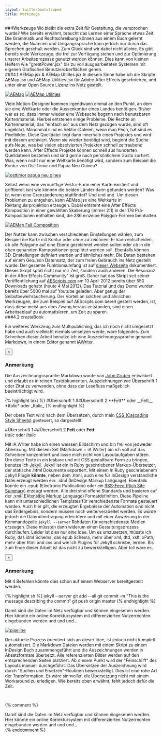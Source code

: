 ```yaml
---
layout: twitterbootstraped
title: Werkzeuge
---
```

<a name="12"></a>
##4Werkzeuge
Wo bleibt die extra Zeit für Gestaltung, die versprochen wurde? Wie bereits erwähnt, braucht das Lernen einer Sprache etwas Zeit. Die Grammatik und Rechtschreibung können aus einem Buch gelernt werden, die Nuancen und Umgangssprache kann jedoch nur durch das Sprechen geschult werden. Zum Glück sind wir dabei nicht alleine. Es gibt bereits viele Werkzeuge, die frei zur Verfügung stehen und zur Optimierung unserer Arbeitsprozesse genutzt werden können. Dies kann von kleinen Helfern wie "greatPower.jsx" bis zu voll ausgearbeiteten Systemen mit eigenen Grafischen Benutzeroberflächen gehen.  
<a name="99"></a>
###4.1 AEMap.jsx & AEMap Utilites.jsx
In diesem Sinne habe ich die Skripte AEMap.jsx und AEMap Utilities.jsx für Adobe After Effects geschrieben, und unter einer Open Source Lizenz ins Netz gestellt.  

[![AEMap](images/aemapuis_thumb.jpg)](images/aemapuis.jpg)
[![AEMap Utilities](images/aemaputilities_thumb.jpg)](images/aemaputilities.jpg)  

Viele Motion-Designer kommen irgendwann einmal an den Punkt, an dem sie eine Weltkarte oder die Aussenkontur eines Landes benötigen. Bisher war es so, dass immer wieder eine Websuche begann nach benutzbaren Kartenmaterial. Hierbei entstehen einige Probleme. Die Rechte an Kartenmaterial, das "einfach so" aus dem Netz gezogen wurde, sind oft ungeklärt. Manchmal sind es Vektor-Dateien, wenn man Pech, hat sind es Pixelbilder. Diese Quelldatei liegt dann innerhalb eines Projektes und wird mit diesem archiviert. Wenn sie wieder benötigt wird, beginnt die Suche aufs Neue, was bei vielen absolvierten Projekten schnell zeitraubend werden kann. After Effects Projekte können schnell aus hunderten Quelldateien bestehen und sind gerne nach persönlichem Gusto sortiert. Was, wenn nicht nur eine Weltkarte benötigt wird, sondern zum Beispiel die Kontur von Ost-Timor und Papua Neu Guinea?  

[![osttimor papua neu ginea](images/ostimorpaua_01_thumb.jpg)](images/ostimorpaua_01.jpg)  

Selbst wenn eine vernünftige Vektor-Form einer Karte existiert und griffbereit isnt wie können die beiden Länder darin gefunden werden? Was ist wenn eine Grenzänderung stattfindet? Und und und. Um diesen Problemen zu entgehen, kann AEMap.jsx eine Weltkarte in Rektangularprojektion erzeugen. Dabei entsteht eine After Effects Komposition in einer gewählten Skalierung (immer 2:1) in der 178 Prä-Kompositionen enthalten sind, die 286 einzelne Polygon-Formen beinhalten.  

[![AEMap Full Composition](images/aemapfullcomp_thumb.jpg)](images/aemapfullcomp.jpg)  

Der Nutzer kann zwischen verschiedenen Einstellungen wählen, zum Beispiel die Karte mit Kontur oder ohne zu zeichnen. Er kann entscheiden, ob alle Polygone auf eine Ebene gezeichnet werden sollen oder ob in die oben genannten Kompositionen gesplittet werden soll. Ebenfalls können 3D-Einstellungen definiert werden und ähnliches mehr. Die Daten bestehen auf einem GeoJson Datensatz, der zum freien Gebrauch ins Netz gestellt wurde. Der gesamte Funktionsumfang ist auf [dieser Webseite](http://fabiantheblind.github.com/AEMap/) dokumentiert. Dieses Skript spart nicht nur mir Zeit, sondern auch anderen. Die Resonanz in der After Effects Community" ist groß. Daher hat das Skript seit seiner Veröffentlichung auf [AEScripts.com](http://aescripts.com/aemap/) am 10 April 2012 bereits über 550 Downloads gehabt (heute 4 Mai 2012). Das Tutorial und das Demo wurden bereits über 5000 mal auf Youtube geladen. Aber genug der Selbstbeweihräucherung. Der Vorteil an solchen und ähnlichen Werkzeugen, die zum Beispiel auf AEScripts.com bereit gestellt werden, ist, dass diese meist aus dem Zwang heraus entstanden, sind einen Arbeitsablauf zu automatisieren, um Zeit zu sparen.  
<a name="98"></a>
###4.2 createBook

Ein weiteres Werkzeug zum Multipublishing, das ich noch nicht umgesetzt habe und auch vielleicht niemals umsetzen werde, wäre folgendes. Zum Schreiben dieser Arbeit benutze ich eine Auszeichnungssprache genannt [Markdown](http://daringfireball.net/projects/markdown/), in einem Editor genannt [iAWriter](http://www.iawriter.com/). <a data-toggle="modal" href="#myModal1" ><i class="icon-asterisk"></i></a>
<div class="modal fade" id="myModal1">
    <script type="text/javascript">$(this).modal('hide');</script>
  <div class="modal-header">
    <button class="close" data-dismiss="modal">×</button>
    <h3>Anmerkung</h3>
  </div>
  <div class="modal-body">
    <p>Die Auszeichnungssprache Markdown wurde von <a href="http://daringfireball.net/">John Gruber</a> entwickelt und erlaubt es in reinen Textdokumenten, Auszeichnungen wie Überschrift 1 oder Zitat zu verwenden, ohne dass der Lesefluss maßgeblich beeinträchtigt wird.</p>
  </div>
</div>
{% highlight text %}  
#Überschrift 1
##Überschrift 2
**Fett** oder __Fett__  
*Italic* oder _Italic_  
{% endhighlight %}  

Der obere Text wird nach dem Übersetzen, durch mein [CSS (Cascading Style Sheets)](http://www.w3schools.com/css/css_intro.asp) gesteuert, so dargestellt:

#Überschrift 1
##Überschrift 2
**Fett** oder __Fett__  
*Italic* oder _Italic_  

Mit iA Writer habe ich einen weissen Bildschirm und bin frei von jedweder Ablenkung. Mit diesem Set (Markdown + iA Writer) bin ich voll auf das Schreiben konzentriert und lasse mich nicht von Layoutaufgaben stören. Um diese Texte in ein lesbare und mit CSS gestaltbare Form zu bringen, benutze ich [Jekyll](http://jekyllrb.com/). Jekyll ist ein in Ruby geschriebener Markup-Übersetzer, der statische .html Dokumente exportiert. Mit einem in Ruby geschriebenem Jekyll Plugin **könnte**, neben dem .html, auch eine für InDesign verständliche Datei erzeugt werden ein: .idml (InDesign Markup Language). Ebenfalls könnte ein .epub (Electronic Publication) oder ein [RSS-Feed (Rich Site Summary)](http://www.whatisrss.com/) erzeugt werden. Alle drei sind offene Standards und basieren auf der [.xml( EXtensible Markup Language)](http://www.w3schools.com/xml/xml_whatis.asp) Formatdefinition.
Diese Pipeline kann mit unterschiedlichen Templates für verschiedenste Formate gesteuert werden. Auch hier gilt, die erzeugten Ergebnisse der Automation sind nicht das Endergebnis, sondern müssen noch weiterverabeitet werden. Es würde jedoch die Datenübertragung erleichtern und mit einer Anweisung in der Kommandozeile `jekyll --server` Rohdaten für verschiedenste Medien erzeugen. <a data-toggle="modal" href="#myModal2" ><i class="icon-asterisk"></i></a>  Diese müssten dann widerum einen Gestaltungsprozess durchlaufen. Leider ist dies nur eine Idee. Um es umzusetzen, müsste ich Ruby, das idml Schema, das epub Schema, mehr über xml, dtd, xslt, xPath, mehr über html und css und wie ich Plugins für Jekyll schreibe, lernen. Bis zum Ende dieser Arbeit ist das nicht zu bewerkstelligen. Aber toll wäre es.  
<div class="modal fade" id="myModal2">
    <script type="text/javascript">$(this).modal('hide');</script>
  <div class="modal-header">
    <button class="close" data-dismiss="modal">×</button>
    <h3>Anmerkung</h3>
  </div>
  <div class="modal-body">
    <p>Mit 4 Befehlen könnte dies schon auf einem Webserver bereitgestellt werden.  

  {% highlight sh %}
  jekyll --server
  git add --all
  git commit -m "This is the message describing the commit"
  git push origin master
  {% endhighlight %}

Damit sind die Daten im Netz verfügbar und können eingesehen werden. Hier könnte ein online Korrektursystem mit differenzierten Nutzerrechten eingebunden werden und und und…</p>
  </div>
</div>

[![pipeline](/images/pipeline_thumb.jpg)](/images/pipeline.jpg)  

Der aktuelle Prozess orientiert sich an dieser Idee, ist jedoch nicht komplett automatisert. Die Markdown Dateien werden mit einem Skript zu einem InDesign Buch zusammengeführt und die Auszeichnungen werden in Absatzformate übersetzt. Alle referenzierten Bilder werden auf den entsprechenden Seiten platziert. Ab diesem Punkt wird der "Feinschliff" des Layouts manuell durchgeführt. Das Übersetzen der Auszeichnung wird durch "Suchen und Ersetzen"-Routinen bewerkstelligt. Dies ist eine rohe Art der Transformation. Es wäre sinnvoller, die Übersetzung nicht mit einem Workaround zu erledigen. Wie bereits oben erwähnt, fehlt jedoch dafür die Zeit.  

<script src="https://gist.github.com/2659939.js?file=createBook.jsx"></script><br>

{% comment %}
[^markdown]: Die Auszeichnungssprache Markdown wurde von [John Gruber](http://daringfireball.net/) entwickelt und erlaubt es in reinem Textdokumenten Auszeichnungen wie Überschrift 1 oder Zitat zu verwenden ohne dass der Lesefluß maßgeblich beeinträchtigt wird.  

[^jekyll]: ?]Mit 4 Befehlen könnte dies schon auf einem Webserver bereitgestellt werden.  

	{% highlight sh %}
	jekyll --server
	git add --all
	git commit -m "This is the message describing the commit"
	git push origin master
	{% endhighlight %}

Damit sind die Daten im Netz verfügbar und können eingesehen werden. Hier könnte ein online Korrektursystem mit differenzierten Nutzerrechten eingebunden werden und und und...  
{% endcomment %}
